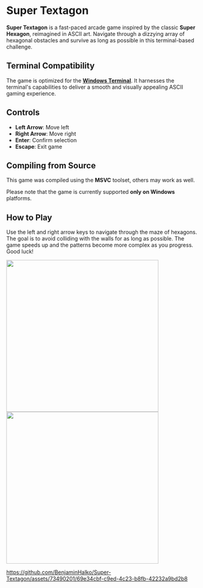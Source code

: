 # Super Textagon

**Super Textagon** is a fast-paced arcade game inspired by the classic **Super Hexagon**, reimagined in ASCII art. Navigate through a dizzying array of hexagonal obstacles and survive as long as possible in this terminal-based challenge.

## Terminal Compatibility
The game is optimized for the **[Windows Terminal](https://apps.microsoft.com/detail/9n0dx20hk701)**. It harnesses the terminal's capabilities to deliver a smooth and visually appealing ASCII gaming experience.

## Controls
- **Left Arrow**: Move left
- **Right Arrow**: Move right
- **Enter**: Confirm selection
- **Escape**: Exit game

## Compiling from Source
This game was compiled using the **MSVC** toolset, others may work as well.

Please note that the game is currently supported **only on Windows** platforms.

## How to Play
Use the left and right arrow keys to navigate through the maze of hexagons. The goal is to avoid colliding with the walls for as long as possible. The game speeds up and the patterns become more complex as you progress. Good luck!

<img src="https://github.com/BenjaminHalko/Super-Textagon/assets/73490201/5a8017c6-7048-4726-81a9-969492e5c5d2" width="400">
<img src="https://github.com/BenjaminHalko/Super-Textagon/assets/73490201/1e9ee154-05eb-4cd3-b291-9d6db9a9e2a7" width="400">

https://github.com/BenjaminHalko/Super-Textagon/assets/73490201/69e34cbf-c9ed-4c23-b8fb-42232a9bd2b8
